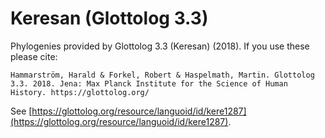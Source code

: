 # Keresan (Glottolog 3.3)

Phylogenies provided by Glottolog 3.3 (Keresan) (2018). If you use these please cite:

```
Hammarström, Harald & Forkel, Robert & Haspelmath, Martin. Glottolog 3.3. 2018. Jena: Max Planck Institute for the Science of Human History. https://glottolog.org/
```

See  [https://glottolog.org/resource/languoid/id/kere1287](https://glottolog.org/resource/languoid/id/kere1287).

